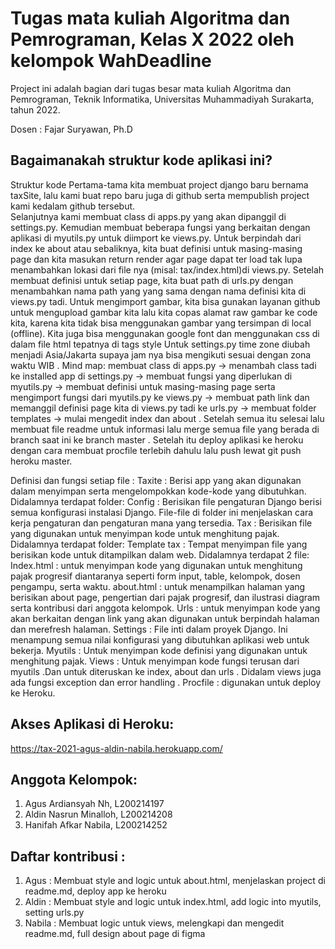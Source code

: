 # Tugas mata kuliah Algoritma dan Pemrograman, Kelas X 2022 oleh kelompok WahDeadline
 
Project ini adalah bagian dari tugas besar mata kuliah Algoritma dan Pemrograman, Teknik Informatika, Universitas Muhammadiyah Surakarta, tahun 2022.
 
Dosen : Fajar Suryawan, Ph.D
 
## Bagaimanakah struktur kode aplikasi ini?
Struktur kode
Pertama-tama kita membuat project django baru bernama taxSite, lalu kami buat repo baru juga di github serta mempublish project kami kedalam github tersebut.  
Selanjutnya kami membuat class di apps.py yang akan dipanggil di settings.py. Kemudian membuat beberapa fungsi yang berkaitan dengan aplikasi di myutils.py untuk diimport ke views.py.
Untuk berpindah dari index ke about atau sebaliknya, kita buat definisi untuk masing-masing page dan kita masukan return render agar page dapat ter load tak lupa menambahkan lokasi dari file nya (misal: tax/index.html)di views.py. Setelah membuat definisi untuk setiap page, kita buat path di urls.py dengan menambahkan nama path yang yang sama dengan nama definisi kita di views.py tadi.
Untuk mengimport gambar, kita bisa gunakan layanan github untuk mengupload gambar kita lalu kita copas alamat raw gambar ke code kita, karena kita tidak bisa menggunakan gambar yang tersimpan di local (offline). Kita juga bisa menggunakan google font dan menggunakan css di dalam file html tepatnya di tags style
Untuk settings.py time zone diubah menjadi Asia/Jakarta supaya jam nya bisa mengikuti sesuai dengan zona waktu WIB .
 Mind map:
    membuat class di apps.py → menambah class tadi ke installed app di settings.py → membuat fungsi yang diperlukan di myutils.py → membuat definisi untuk masing-masing page serta mengimport fungsi dari myutils.py ke views.py → membuat path link dan memanggil definisi page kita di views.py tadi ke urls.py → membuat folder templates → mulai mengedit index dan about .
Setelah semua itu selesai lalu membuat file readme untuk informasi lalu merge semua file yang berada di branch saat ini ke branch master . Setelah itu deploy aplikasi ke heroku dengan cara membuat procfile terlebih dahulu lalu push lewat git push heroku master.
 
Definisi dan fungsi setiap file :
Taxite		: Berisi app yang akan digunakan dalam menyimpan serta mengelompokkan kode-kode yang dibutuhkan. Didalamnya terdapat folder:
Config 		: Berisikan file pengaturan Django berisi semua konfigurasi instalasi Django. File-file di folder ini menjelaskan cara kerja pengaturan dan pengaturan mana yang tersedia.
Tax		    : Berisikan file yang digunakan untuk menyimpan kode untuk menghitung pajak. Didalamnya terdapat folder:
Template tax	: Tempat menyimpan file yang berisikan kode untuk ditampilkan dalam web. Didalamnya terdapat 2 file:
Index.html : untuk menyimpan kode yang digunakan  untuk menghitung pajak progresif diantaranya seperti form input, table, kelompok, dosen pengampu, serta waktu.
about.html : untuk menampilkan halaman yang berisikan about page, pengertian dari pajak progresif, dan ilustrasi diagram serta kontribusi dari anggota kelompok.
Urls	    : untuk menyimpan kode yang akan berkaitan dengan link yang akan digunakan untuk berpindah halaman dan merefresh halaman.
Settings	: File inti dalam proyek Django. Ini menampung semua nilai konfigurasi yang dibutuhkan aplikasi web untuk bekerja.
Myutils   	: Untuk menyimpan kode definisi yang digunakan untuk menghitung pajak.
Views 		: Untuk menyimpan kode fungsi terusan dari myutils .Dan untuk diteruskan ke index, about dan urls . Didalam views juga ada fungsi exception dan error handling .
Procfile  	: digunakan untuk deploy ke Heroku. 

## Akses Aplikasi di Heroku: 
https://tax-2021-agus-aldin-nabila.herokuapp.com/
 
## Anggota Kelompok:
1. Agus Ardiansyah Nh, L200214197
2. Aldin Nasrun Minalloh, L200214208
3. Hanifah Afkar Nabila, L200214252
 
## Daftar kontribusi :
1. Agus  	: Membuat style and logic untuk about.html, menjelaskan project di readme.md, deploy app ke heroku
2. Aldin	: Membuat style and logic untuk index.html, add logic into myutils, setting urls.py
3. Nabila	: Membuat logic untuk views, melengkapi dan mengedit readme.md, full design about page di figma
